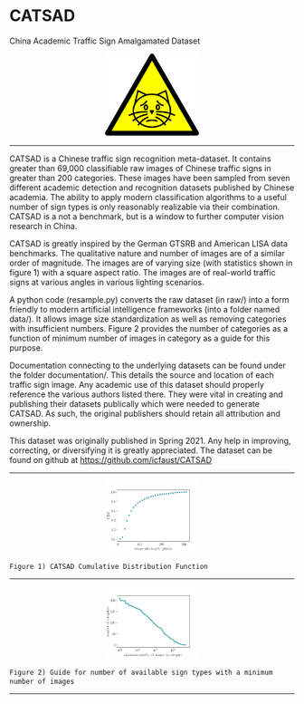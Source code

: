 # CATSAD
China Academic Traffic Sign Amalgamated Dataset

<p align="center" width="100%">
    <img width="33%" src="./figures/catsad.svg"> 
</p>

-----------------------------------------

CATSAD is a Chinese traffic sign recognition meta-dataset. It contains greater than 69,000 classifiable raw images of Chinese traffic signs in greater than 200 categories. These images have been sampled from seven different academic detection and recognition datasets published by Chinese academia. The ability to apply modern classification algorithms to a useful number of sign types is only reasonably realizable via their combination. CATSAD is a not a benchmark, but is a window to further computer vision research in China.

CATSAD is greatly inspired by the German GTSRB and American LISA data benchmarks. The qualitative nature and number of images are of a similar order of magnitude.  The images are of varying size (with statistics shown in figure 1) with a square aspect ratio. The images are of real-world traffic signs at various angles in various lighting scenarios. 

A python code (resample.py) converts the raw dataset (in raw/) into a form friendly to modern artificial intelligence frameworks (into a folder named data/).  It allows image size standardization as well as removing categories with insufficient numbers. Figure 2 provides the number of categories as a function of minimum number of images in category as a guide for this purpose. 

Documentation connecting to the underlying datasets can be found under the folder documentation/. This details the source and location of each traffic sign image. Any academic use of this dataset should properly reference the various authors listed there. They were vital in creating and publishing their datasets publically which were needed to generate CATSAD. As such, the original publishers should retain all attribution and ownership.

This dataset was originally published in Spring 2021. Any help in improving, correcting, or diversifying it is greatly appreciated. The dataset can be found on github at https://github.com/icfaust/CATSAD

-----------------------------------------

<p align="center" width="100%">
    <img width="33%" src="./figures/CATSADFigure1.png">
    
    Figure 1) CATSAD Cumulative Distribution Function
</p>

-----------------------------------------

<p align="center" width="100%">
    <img width="33%" src="./figures/CATSADFigure2.png">
    
    Figure 2) Guide for number of available sign types with a minimum number of images
</p>

-----------------------------------------